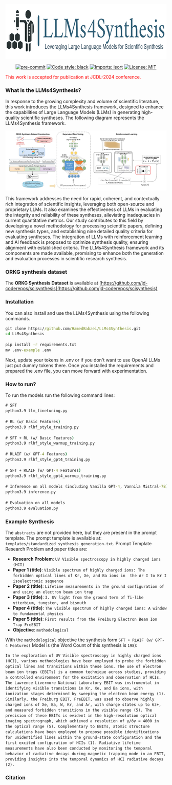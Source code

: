 <div align="center">
 <img src="images/llms4synthesis-logo.png" width="800" height="170"/>
</div>





<div align="center">

 
[![pre-commit](https://img.shields.io/badge/pre--commit-enabled-brightgreen?logo=pre-commit)](https://github.com/pre-commit/pre-commit)
[![Code style: black](https://img.shields.io/badge/code%20style-black-000000.svg)](https://github.com/psf/black)
[![Imports: isort](https://img.shields.io/badge/%20imports-isort-%231674b1?style=flat&labelColor=ef8336)](https://pycqa.github.io/isort/)
[![License: MIT](https://img.shields.io/badge/License-MIT-yellow.svg)](https://opensource.org/licenses/MIT)

</div>

<div style="color:red;">This work is accepted for publication at JCDL-2024 conference.</div>

### What is the LLMs4Synthesis?

In response to the growing complexity and volume of scientific literature, this work introduces the LLMs4Synthesis framework, designed to enhance the capabilities of Large Language Models (LLMs) in generating high-quality scientific syntheses. The following diagram represents the LLMs4Synthesis framework.

<div align="center">
 <img src="images/LLMs4Synthesis.jpg"/>
</div>

This framework addresses the need for rapid, coherent, and contextually rich integration of scientific insights, leveraging both open-source and proprietary LLMs. It also examines the effectiveness of LLMs in evaluating the integrity and reliability of these syntheses, alleviating inadequacies in current quantitative metrics. Our study contributes to this field by developing a novel methodology for processing scientific papers, defining new synthesis types, and establishing nine detailed quality criteria for evaluating syntheses. The integration of LLMs with reinforcement learning and AI feedback is proposed to optimize synthesis quality, ensuring alignment with established criteria. The LLMs4Synthesis framework and its components are made available, promising to enhance both the generation and evaluation processes in scientific research synthesis.


### ORKG synthesis dataset
The **ORKG Synthesis Dataset** is available at  [https://github.com/jd-coderepos/scisynthesis](https://github.com/jd-coderepos/scisynthesis)

### Installation
You can also install and use the LLMs4Synthesis using the following commands.
```cmd
git clone https://github.com/HamedBabaei/LLMs4Synthesis.git
cd LLMs4Synthesis

pip install -r requirements.txt
mv .env-example .env
```
Next, update your tokens in .env or if you don't want to use OpenAI LLMs just put dummy tokens there. Once you installed the requirements and prepared the .env file, you can move forward with experimentation.

### How to run?
To run the models run the following command lines:

```cmd
# SFT
python3.9 llm_finetuning.py

# RL (w/ Basic Features)
python3.9 rlhf_style_training.py

# SFT + RL (w/ Basic Features)
python3.9 rlhf_style_warmup_training.py

# RLAIF (w/ GPT-4 Features)
python3.9 rlhf_style_gpt4_training.py

# SFT + RLAIF (w/ GPT-4 Features)
python3.9 rlhf_style_gpt4_warmup_training.py

# Inference on all models (including Vanilla GPT-4, Vannila Mistral-7B)
python3.9 inference.py

# Evaluation on all models
python3.9 evaluation.py
```
### Example Synthesis

The `abstracts` are not provided here, but they are present in the prompt template. The prompt template is available at: `templates/standardized_synthesis_generation.txt`.  Prompt Template Research Problem and paper titles are:
* **Research Problem**: `UV Visible spectroscopy in highly charged ions (HCI)`
* **Paper 1 (title)**: `Visible spectrum of highly charged ions: The forbidden optical lines of Kr, Xe, and Ba ions in  the Ar I to Kr I isoelectronic sequence`
* **Paper 2 (title)**: `Lifetime measurements in the ground configuration of and using an electron beam ion trap`
* **Paper 3 (title)**: `3. UV light from the ground term of Ti-like ytterbium, tungsten, and bismuth`
* **Paper 4 (title)**: `The visible spectrum of highly charged ions: A window to fundamental physics`
* **Paper 5 (title)**: `First results from the Freiburg Electron Beam Ion Trap FreEBIT`
* **Objective**: `methodological`

With the `methodological` objective the synthesis form `SFT + RLAIF (w/ GPT-4 Features)` Model is (the Word Count of this synthesis is `198`):

```In the exploration of UV Visible spectroscopy in highly charged ions (HCI), various methodologies have been employed to probe the forbidden optical lines and transitions within these ions. The use of electron beam ion traps (EBITs) is a common technique across studies, providing a controlled environment for the excitation and observation of HCIs. The Lawrence Livermore National Laboratory EBIT was instrumental in identifying visible transitions in Kr, Xe, and Ba ions, with ionization stages determined by sweeping the electron beam energy (1). Similarly, the Freiburg EBIT, FreEBIT, was used to observe highly charged ions of Xe, Ba, W, Kr, and Ar, with charge states up to 63+, and measured forbidden transitions in the visible range (5). The precision of these EBITs is evident in the high-resolution optical imaging spectrograph, which achieved a resolution of γ/δγ ≈ 4000 in the optical range (5). Complementary to EBITs, atomic structure calculations have been employed to propose possible identifications for unidentified lines within the ground-state configuration and the first excited configuration of HCIs (1). Radiative lifetime measurements have also been conducted by monitoring the temporal behavior of radiative decays during magnetic trapping mode in an EBIT, providing insights into the temporal dynamics of HCI radiative decays (2). ```

### Citation
```
```

